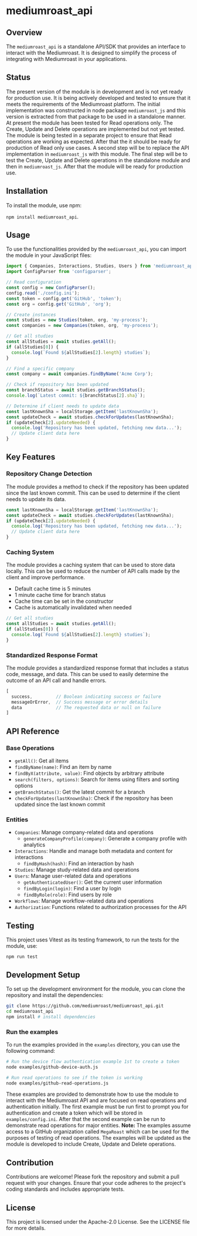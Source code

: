 # mediumroast_api

## Overview
The `mediumroast_api` is a standalone API/SDK that provides an interface to interact with the Mediumroast. It is designed to simplify the process of integrating with Mediumroast in your applications.  

## Status
The present version of the module is in development and is not yet ready for production use. It is being actively developed and tested to ensure that it meets the requirements of the Mediumroast platform. The initial implementation was constructed in node package `mediumroast_js` and this version is extracted from that package to be used in a standalone manner.  At present the module has been tested for Read operations only.  The Create, Update and Delete operations are implemented but not yet tested.  The module is being tested in a separate project to ensure that Read operations are working as expected. After that the it should be ready for production of Read only use cases.  A second step will be to replace the API implementation in `mediumroast_js` with this module.  The final step will be to test the Create, Update and Delete operations in the standalone module and then in `mediumroast_js`.  After that the module will be ready for production use.

## Installation
To install the module, use npm: 

`npm install mediumroast_api`.

## Usage
To use the functionalities provided by the `mediumroast_api`, you can import the module in your JavaScript files:

```javascript
import { Companies, Interactions, Studies, Users } from 'mediumroast_api';
import ConfigParser from 'configparser';

// Read configuration
const config = new ConfigParser();
config.read('./config.ini');
const token = config.get('GitHub', 'token');
const org = config.get('GitHub', 'org');

// Create instances
const studies = new Studies(token, org, 'my-process');
const companies = new Companies(token, org, 'my-process');

// Get all studies
const allStudies = await studies.getAll();
if (allStudies[0]) {
  console.log(`Found ${allStudies[2].length} studies`);
}

// Find a specific company
const company = await companies.findByName('Acme Corp');

// Check if repository has been updated
const branchStatus = await studies.getBranchStatus();
console.log(`Latest commit: ${branchStatus[2].sha}`);

// Determine if client needs to update data
const lastKnownSha = localStorage.getItem('lastKnownSha');
const updateCheck = await studies.checkForUpdates(lastKnownSha);
if (updateCheck[2].updateNeeded) {
  console.log('Repository has been updated, fetching new data...');
  // Update client data here
}
```
## Key Features

### Repository Change Detection
The module provides a method to check if the repository has been updated since the last known commit. This can be used to determine if the client needs to update its data.

```javascript
const lastKnownSha = localStorage.getItem('lastKnownSha');
const updateCheck = await studies.checkForUpdates(lastKnownSha);
if (updateCheck[2].updateNeeded) {
  console.log('Repository has been updated, fetching new data...');
  // Update client data here
}
```

### Caching System
The module provides a caching system that can be used to store data locally. This can be used to reduce the number of API calls made by the client and improve performance.
 - Default cache time is 5 minutes
 - 1 minute cache time for branch status
 - Cache time can be set in the constructor
 - Cache is automatically invalidated when needed

```javascript
// Get all studies
const allStudies = await studies.getAll();
if (allStudies[0]) {
  console.log(`Found ${allStudies[2].length} studies`);
}   
```

### Standardized Response Format
The module provides a standardized response format that includes a status code, message, and data. This can be used to easily determine the outcome of an API call and handle errors.

```javascript
[
  success,         // Boolean indicating success or failure
  messageOrError,  // Success message or error details
  data             // The requested data or null on failure
]
```

## API Reference

### Base Operations
 - `getAll()`: Get all items
 - `findByName(name)`: Find an item by name
 - `findByX(attribute, value)`: Find objects by arbitrary attribute
 - `search(filters, options)`: Search for items using filters and sorting options
 - `getBranchStatus()`: Get the latest commit for a branch
 - `checkForUpdates(lastKnownSha)`: Check if the repository has been updated since the last known commit

### Entities
 - `Companies`: Manage company-related data and operations
     - `generateCompanyProfile(company)`: Generate a company profile with analytics
 - `Interactions`: Handle and manage both metadata and content for interactions
     - `findByHash(hash)`: Find an interaction by hash
 - `Studies`: Manage study-related data and operations
 - `Users`: Manage user-related data and operations
     - `getAuthenticatedUser()`: Get the current user information
     - `findByLogin(login)`: Find a user by login
     - `findByRole(role)`: Find users by role
 - `Workflows`: Manage workflow-related data and operations
 - `Authorization`: Functions related to authorization processes for the API

## Testing
This project uses Vitest as its testing framework, to run the tests for the module, use: 

`npm run test`

## Development Setup
To set up the development environment for the module, you can clone the repository and install the dependencies:

```bash
git clone https://github.com/mediumroast/mediumroast_api.git
cd mediumroast_api
npm install # install dependencies
```

### Run the examples
To run the examples provided in the `examples` directory, you can use the following command:

```bash
# Run the device flow authentication example 1st to create a token
node examples/github-device-auth.js

# Run read operations to see if the token is working
node examples/github-read-operations.js
```

These examples are provided to demonstrate how to use the module to interact with the Mediumroast API and are focused on read operations and authentication initially.  The first example must be run first to prompt you for authentication and create a token which will be stored in `examples/config.ini`.  After that the second example can be run to demonstrate read operations for major entities.  **Note:** The examples assume access to a GitHub organization called `MegaRoast` which can be used for the purposes of testing of read operations. The examples will be updated as the module is developed to include Create, Update and Delete operations.

## Contribution
Contributions are welcome! Please fork the repository and submit a pull request with your changes. Ensure that your code adheres to the project's coding standards and includes appropriate tests.

## License
This project is licensed under the Apache-2.0 License. See the LICENSE file for more details.